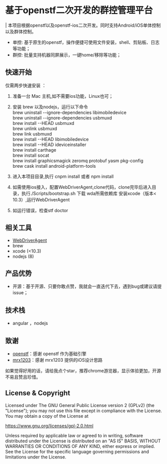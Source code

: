 # 基于openstf二次开发的群控管理平台



| 本项目根据openstf以及openstf-ios二次开发。同时支持Android/iOS单体控制以及群体控制。


-   单控: 基于原生的openstf，操作便捷可使用文件安装，shell、剪贴板、日志等功能；
-   群控: 批量支持机器同屏展示，一键home/移除等功能；



## 快速开始

仅需两步快速安装 ：

1.  准备一台 Mac 主机,如不需要ios功能，Linux也可；

2.  安装 brew 以及nodejs，运行以下命令  
    brew uninstall --ignore-dependencies libimobiledevice  
    brew uninstall --ignore-dependencies usbmuxd  
    brew install --HEAD usbmuxd  
    brew unlink usbmuxd  
    brew link usbmuxd  
    brew install --HEAD libimobiledevice  
    brew install --HEAD ideviceinstaller  
    brew install carthage  
    brew install socat  
    brew install graphicsmagick zeromq protobuf yasm pkg-config  
    brew cask install android-platform-tools  
    
3.  进入本项目目录,执行 cnpm install 或者 npm install

4.  如需使用ios接入，配置WebDriverAgent,clone代码，clone完毕后进入目录，执行./Scripts/bootstrap.sh 下载 wda所需依赖库
    安装xcode（版本< 10.3）,运行WebDriverAgent 

5.  如运行错误，检查stf doctor
   


## 相关工具

-   [WebDriverAgent](https://github.com/EasilyTest/WebDriverAgent.git)
-   brew
-   xcode (<10.3)
-   nodejs (8)



## 产品优势

-   开源：基于开源、只要你敢点赞，我就会一直迭代下去，遇到bug或建议请提issue；



## 技术栈

-   angular ，nodejs

## 致谢

-   [openstf](https://jmeter.apache.org/)：感谢 openstf  作为基础引擎
-   [mrx1203](https://github.com/mrx1203/stf)：感谢 mrx1203 提供的iOS设计思路


如果觉得好用的话，请给我点个star，推荐chrome游览器，显示体验更加，开源不易且赞且珍惜。


## License & Copyright

Licensed under The GNU General Public License version 2 (GPLv2)  (the "License"); you may not use this file except in compliance with the License. You may obtain a copy of the License at

<https://www.gnu.org/licenses/gpl-2.0.html>

Unless required by applicable law or agreed to in writing, software distributed under the License is distributed on an "AS IS" BASIS, WITHOUT WARRANTIES OR CONDITIONS OF ANY KIND, either express or implied. See the License for the specific language governing permissions and limitations under the License.
